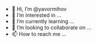 - 👋 Hi, I’m @yavormihov
- 👀 I’m interested in ...
- 🌱 I’m currently learning ...
- 💞️ I’m looking to collaborate on ...
- 📫 How to reach me ...

<!---
yavormihov/yavormihov is a ✨ special ✨ repository because its `README.md` (this file) appears on your GitHub profile.
You can click the Preview link to take a look at your changes.
--->

